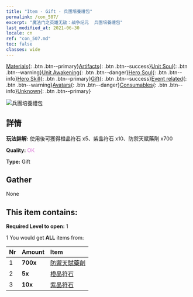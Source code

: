 ```yaml
---
title: "Item - Gift - 兵團培養禮包"
permalink: /con_507/
excerpt: "魔法门之英雄无敌：战争纪元  兵團培養禮包"
last_modified_at: 2021-06-30
locale: cn
ref: "con_507.md"
toc: false
classes: wide
---
```

 [Materials](/ItemsCN/){: .btn .btn--primary}[Artifacts](/ItemsCN/Artifacts/){: .btn .btn--success}[Unit Soul](/ItemsCN/UnitSoul/){: .btn .btn--warning}[Unit Awakening](/ItemsCN/UnitAwakening/){: .btn .btn--danger}[Hero Soul](/ItemsCN/HeroSoul/){: .btn .btn--info}[Hero Skill](/ItemsCN/HeroSkill/){: .btn .btn--primary}[Gift](/ItemsCN/Gift/){: .btn .btn--success}[Event related](/ItemsCN/Events/){: .btn .btn--warning}[Avatars](/ItemsCN/Avatars/){: .btn .btn--danger}[Consumables](/ItemsCN/Consumables/){: .btn .btn--info}[Unknown](/ItemsCN/Unknown/){: .btn .btn--primary}

 ![兵團培養禮包](/images/t/i_907128.png)

## 詳情
 **玩法詳解:** 使用後可獲得橙晶符石 x5、紫晶符石 x10、防禦天賦藥劑 x700

 **Quality:** <span style="color: #DA70D6">OK</span>

 **Type:** Gift

## Gather

  None

## This item contains:

 **Required Level to open:** 1

 1 You would get **ALL** items  from:

  | Nr | Amount |     Item    |
  |:---|:-------|:------------|
  | 1 |  **700x** | [防禦天賦藥劑](/cn/Items/con_787/) |  | 
  | 2 |  **5x** | [橙晶符石](/cn/Items/con_730/) |  | 
  | 3 |  **10x** | [紫晶符石](/cn/Items/con_720/) |  | 
